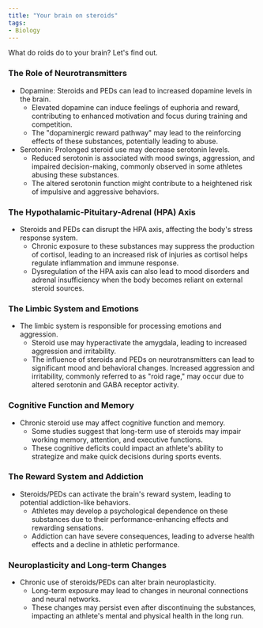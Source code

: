 ```yaml
---
title: "Your brain on steroids"
tags:
- Biology
---
```


What do roids do to your brain? Let's find out.

### The Role of Neurotransmitters
- Dopamine: Steroids and PEDs can lead to increased dopamine levels in the brain.
    - Elevated dopamine can induce feelings of euphoria and reward, contributing to enhanced motivation and focus during training and competition.
    - The "dopaminergic reward pathway" may lead to the reinforcing effects of these substances, potentially leading to abuse.
- Serotonin: Prolonged steroid use may decrease serotonin levels.
    - Reduced serotonin is associated with mood swings, aggression, and impaired decision-making, commonly observed in some athletes abusing these substances.
    - The altered serotonin function might contribute to a heightened risk of impulsive and aggressive behaviors.

### The Hypothalamic-Pituitary-Adrenal (HPA) Axis
- Steroids and PEDs can disrupt the HPA axis, affecting the body's stress response system.
    - Chronic exposure to these substances may suppress the production of cortisol, leading to an increased risk of injuries as cortisol helps regulate inflammation and immune response.
    - Dysregulation of the HPA axis can also lead to mood disorders and adrenal insufficiency when the body becomes reliant on external steroid sources.

### The Limbic System and Emotions
- The limbic system is responsible for processing emotions and aggression.
    - Steroid use may hyperactivate the amygdala, leading to increased aggression and irritability.
    - The influence of steroids and PEDs on neurotransmitters can lead to significant mood and behavioral changes. Increased aggression and irritability, commonly referred to as "roid rage," may occur due to altered serotonin and GABA receptor activity.

### Cognitive Function and Memory
- Chronic steroid use may affect cognitive function and memory.
    - Some studies suggest that long-term use of steroids may impair working memory, attention, and executive functions.
    - These cognitive deficits could impact an athlete's ability to strategize and make quick decisions during sports events.

### The Reward System and Addiction
- Steroids/PEDs can activate the brain's reward system, leading to potential addiction-like behaviors.
    - Athletes may develop a psychological dependence on these substances due to their performance-enhancing effects and rewarding sensations.
    - Addiction can have severe consequences, leading to adverse health effects and a decline in athletic performance.

### Neuroplasticity and Long-term Changes
- Chronic use of steroids/PEDs can alter brain neuroplasticity.
    - Long-term exposure may lead to changes in neuronal connections and neural networks.
    - These changes may persist even after discontinuing the substances, impacting an athlete's mental and physical health in the long run.